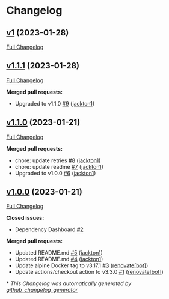 # Changelog

## [v1](https://github.com/tj-actions/checkly-trigger/tree/v1) (2023-01-28)

[Full Changelog](https://github.com/tj-actions/checkly-trigger/compare/v1.1.1...v1)

## [v1.1.1](https://github.com/tj-actions/checkly-trigger/tree/v1.1.1) (2023-01-28)

[Full Changelog](https://github.com/tj-actions/checkly-trigger/compare/v1.1.0...v1.1.1)

**Merged pull requests:**

- Upgraded to v1.1.0 [\#9](https://github.com/tj-actions/checkly-trigger/pull/9) ([jackton1](https://github.com/jackton1))

## [v1.1.0](https://github.com/tj-actions/checkly-trigger/tree/v1.1.0) (2023-01-21)

[Full Changelog](https://github.com/tj-actions/checkly-trigger/compare/v1.0.0...v1.1.0)

**Merged pull requests:**

- chore: update retries [\#8](https://github.com/tj-actions/checkly-trigger/pull/8) ([jackton1](https://github.com/jackton1))
- chore: update readme [\#7](https://github.com/tj-actions/checkly-trigger/pull/7) ([jackton1](https://github.com/jackton1))
- Upgraded to v1.0.0 [\#6](https://github.com/tj-actions/checkly-trigger/pull/6) ([jackton1](https://github.com/jackton1))

## [v1.0.0](https://github.com/tj-actions/checkly-trigger/tree/v1.0.0) (2023-01-21)

[Full Changelog](https://github.com/tj-actions/checkly-trigger/compare/589fab2d20e5d7d1299ca1d4a757c553c00ae122...v1.0.0)

**Closed issues:**

- Dependency Dashboard [\#2](https://github.com/tj-actions/checkly-trigger/issues/2)

**Merged pull requests:**

- Updated README.md [\#5](https://github.com/tj-actions/checkly-trigger/pull/5) ([jackton1](https://github.com/jackton1))
- Updated README.md [\#4](https://github.com/tj-actions/checkly-trigger/pull/4) ([jackton1](https://github.com/jackton1))
- Update alpine Docker tag to v3.17.1 [\#3](https://github.com/tj-actions/checkly-trigger/pull/3) ([renovate[bot]](https://github.com/apps/renovate))
- Update actions/checkout action to v3.3.0 [\#1](https://github.com/tj-actions/checkly-trigger/pull/1) ([renovate[bot]](https://github.com/apps/renovate))



\* *This Changelog was automatically generated by [github_changelog_generator](https://github.com/github-changelog-generator/github-changelog-generator)*
